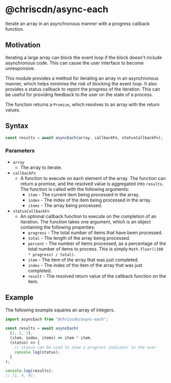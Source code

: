 # @chriscdn/async-each

Iterate an array in an asynchronous manner with a progress callback function.

## Motivation

Iterating a large array can block the event loop if the block doesn't include asynchronous code. This can cause the user interface to become unresponsive.

This module provides a method for iterating an array in an asynchronous manner, which helps minimise the risk of blocking the event loop. It also provides a status callback to report the progress of the iteration. This can be useful for providing feedback to the user on the state of a process.

The function returns a `Promise`, which resolves to an array with the return values.

## Syntax

```js
const results = await asyncEach(array, callbackFn, statusCallbackFn);
```

### Parameters

- `array`
  - The array to iterate.
- `callbackFn`
  - A function to execute on each element of the array. The function can return a promise, and the resolved value is aggregated into `results`. The function is called with the following arguments:
    - `item` - The current item being processed in the array.
    - `index` - The index of the item being processed in the array.
    - `items` - The array being processed.
- `statusCallbackFn`
  - An optional callback function to execute on the completion of an iteration. The function takes one argument, which is an object containing the following properties:
    - `progress` - The total number of items that have been processed.
    - `total` - The length of the array being processed.
    - `percent` - The number of items processed, as a percentage of the total number of items to process. This is simply `Math.floor((100 * progress) / total)`.
    - `item` - The item of the array that was just completed.
    - `index` - The index of the item of the array that was just completed.
    - `result` - The resolved return value of the callback function on the item.

## Example

The following example squares an array of integers.

```js
import asyncEach from "@chriscdn/async-each";

const results = await asyncEach(
  [1, 2, 3],
  (item, index, items) => item * item,
  (status) => {
    // status can be used to show a progress indicator to the user
    console.log(status);
  }
);

console.log(results);
// [1, 4, 9];
```
